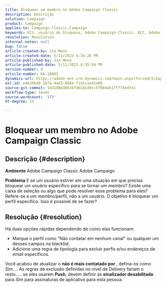 ```yaml
---
title: Bloquear um membro no Adobe Campaign Classic
description: Descrição
solution: Campaign
product: Campaign
applies-to: Campaign Classic,Campaign
keywords: KCS, usuário de bloqueio, Adobe Campaign Classic, ACC, Adobe Campaign, Como
resolution: Resolution
internal-notes: null
bug: false
article-created-by: Jim Menn
article-created-date: 5/11/2023 4:34:26 PM
article-published-by: Jim Menn
article-published-date: 5/11/2023 4:35:50 PM
version-number: 4
article-number: KA-18002
dynamics-url: https://adobe-ent.crm.dynamics.com/main.aspx?forceUCI=1&pagetype=entityrecord&etn=knowledgearticle&id=b0555aae-19f0-ed11-8849-6045bd006295
exl-id: e462bbd8-1b7a-4ad3-8884-7142cae81a00
source-git-commit: 1d3108b38634fd818149cc5f084a617ff74edfe1
workflow-type: tm+mt
source-wordcount: '173'
ht-degree: 1%

---
```


# Bloquear um membro no Adobe Campaign Classic

## Descrição {#description}


<b>Ambiente</b>
Adobe Campaign Classic Adobe Campaign

<b>Problema</b>
E se um usuário estiver em uma situação em que precisa bloquear um usuário específico para se tornar um membro?
Existe uma caixa de seleção ou algo que pode resolver esse problema para eles?
Refere-se a um membro/perfil, não a um usuário. O objetivo é bloquear um perfil específico. Isso é possível de se fazer?




## Resolução {#resolution}


Há duas opções rápidas dependendo de como elas funcionam:

- Marque o perfil como &quot;Não contatar em nenhum canal&quot; ou qualquer um desses campos na blacklist.
- Adicione uma regra de tipologia para excluir perfis e/ou endereços de email específicos.




Você acabou de atualizar o <b>não é mais contatado por</b> , defina-os como *Sim*.... As regras de exclusão definidas no nível de Delivery fariam o resto..... se eles usarem <b>Push</b>, devem definir as <b>sinalizador desabilitado</b> para *Sim* para assinaturas de aplicativo para esta pessoa.
